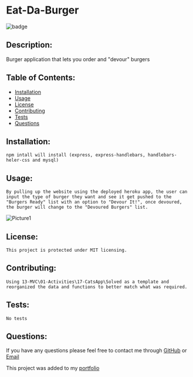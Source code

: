 # Eat-Da-Burger
  ![badge](https://img.shields.io/badge/license-MIT-green)
  
  ## Description:
  Burger application that lets you order and "devour" burgers

  ## Table of Contents:

  * [Installation](#Installation)
  * [Usage](#usage)
  * [License](#license)
  * [Contributing](#contributing)
  * [Tests](#tests)
  * [Questions](#questions)
  
  ## Installation:
    npm intall will install (express, express-handlebars, handlebars-heler-css and mysql)

  ## Usage:
    By pulling up the website using the deployed heroku app, the user can input the type of burger they want and see it get pushed to the "Burgers Ready" list with an option to "Devour It!", once devoured, the burger will change to the "Devoured Burgers" list.

![Picture1](https://user-images.githubusercontent.com/70180576/102025827-7b551a00-3d68-11eb-983d-a765f6f2a10c.jpg)


  ## License:
    This project is protected under MIT licensing.

  ## Contributing:
    Using 13-MVC\01-Activities\17-CatsApp\Solved as a template and reorganized the data and functions to better match what was required.

  ## Tests:
    No tests

  ## Questions:
  If you have any questions please feel free to contact me through [GitHub](https://github.com/grantf12) or [Email](grantferment@gmail.com)
  
  This project was added to my [portfolio](https://grantf12.github.io/)



